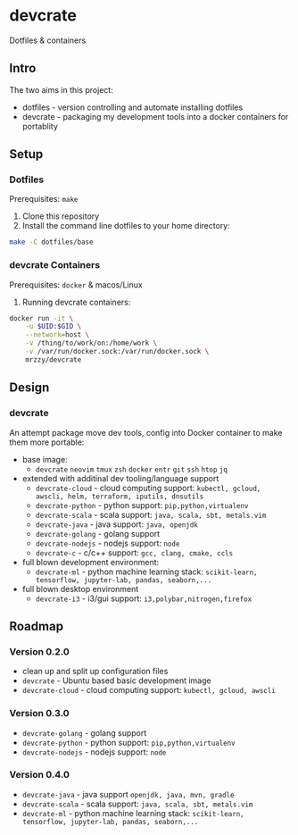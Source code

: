 # devcrate 
Dotfiles &amp; containers

## Intro
The two aims in this project:
- dotfiles - version controlling and automate installing dotfiles
- devcrate - packaging my development tools into a docker containers for portablity

## Setup
### Dotfiles
Prerequisites: `make`
1. Clone this repository
2. Install the command line dotfiles to your home directory:
```sh
make -C dotfiles/base
```

### devcrate Containers
Prerequisites: `docker` &amp; macos/Linux
1. Running devcrate containers:
```sh
docker run -it \
    -u $UID:$GID \
    --network=host \
    -v /thing/to/work/on:/home/work \
    -v /var/run/docker.sock:/var/run/docker.sock \
    mrzzy/devcrate
```

## Design

### devcrate
An attempt package move dev tools, config into Docker container to make them more portable:
- base image:
    - `devcrate` `neovim` `tmux` `zsh` `docker` `entr` `git` `ssh` `htop` `jq`
- extended with additinal dev tooling/language support
    - `devcrate-cloud` - cloud computing support: `kubectl, gcloud, awscli, helm, terraform, iputils, dnsutils`
    - `devcrate-python` - python support: `pip,python,virtualenv`
    - `devcrate-scala` - scala support: `java, scala, sbt, metals.vim`
    - `devcrate-java` - java support: `java, openjdk`
    - `devcrate-golang` - golang support
    - `devcrate-nodejs` - nodejs support: `node`
    - `devcrate-c` - c/c++ support: `gcc, clang, cmake, ccls`
- full blown development environment:
    - `devcrate-ml` - python machine learning stack: `scikit-learn, tensorflow, jupyter-lab, pandas, seaborn,...`
- full blown desktop environment
    - `devcrate-i3` - i3/gui support: `i3,polybar,nitrogen,firefox`

## Roadmap
### Version 0.2.0
- clean up and split up configuration files
- `devcrate` - Ubuntu based basic development image
- `devcrate-cloud` - cloud computing support: `kubectl, gcloud, awscli`

### Version 0.3.0
- `devcrate-golang` - golang support
- `devcrate-python` - python support: `pip,python,virtualenv`
- `devcrate-nodejs` - nodejs support: `node`

### Version 0.4.0
- `devcrate-java` - java support `openjdk, java, mvn, gradle`
- `devcrate-scala` - scala support: `java, scala, sbt, metals.vim`
- `devcrate-ml` - python machine learning stack: `scikit-learn, tensorflow, jupyter-lab, pandas, seaborn,...`
